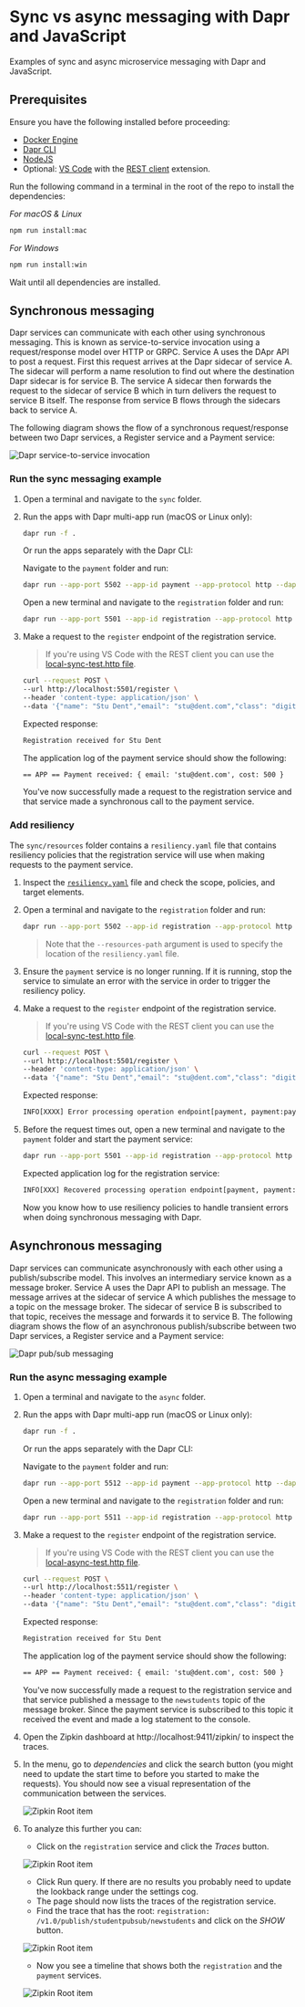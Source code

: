 # Sync vs async messaging with Dapr and JavaScript

Examples of sync and async microservice messaging with Dapr and JavaScript.

## Prerequisites

Ensure you have the following installed before proceeding:

- [Docker Engine](https://docs.docker.com/engine/install/)
- [Dapr CLI](https://docs.dapr.io/getting-started/install-dapr-cli/)
- [NodeJS](https://nodejs.org/)
- Optional: [VS Code](https://code.visualstudio.com/) with the [REST client](https://marketplace.visualstudio.com/items?itemName=humao.rest-client) extension.

Run the following command in a terminal in the root of the repo to install the dependencies:

*For macOS & Linux*

```bash
npm run install:mac
```

*For Windows*

```bash
npm run install:win
```

Wait until all dependencies are installed.

## Synchronous messaging

Dapr services can communicate with each other using synchronous messaging. This is known as service-to-service invocation using a request/response model over HTTP or GRPC. Service A uses the DApr API to post a request. First this request arrives at the Dapr sidecar of service A. The sidecar will perform a name resolution to find out where the destination Dapr sidecar is for service B. The service A sidecar then forwards the request to the sidecar of service B which in turn delivers the request to service B itself. The response from service B flows through the sidecars back to service A.

The following diagram shows the flow of a synchronous request/response between two Dapr services, a Register service and a Payment service:

![Dapr service-to-service invocation](media/dapr-messaging-js-s2s-v3.png)

### Run the sync messaging example

1. Open a terminal and navigate to the `sync` folder.
2. Run the apps with Dapr multi-app run (macOS or Linux only):

    ```bash
    dapr run -f .
    ```

   Or run the apps separately with the Dapr CLI:

    Navigate to the `payment` folder and run:

    ```bash
    dapr run --app-port 5502 --app-id payment --app-protocol http --dapr-http-port 3502 -- npm start
    ```

    Open a new terminal and navigate to the `registration` folder and run:

    ```bash
    dapr run --app-port 5501 --app-id registration --app-protocol http --dapr-http-port 3501 -- npm start
    ```

3. Make a request to the `register` endpoint of the registration service.

    > If you're using VS Code with the REST client you can use the [local-sync-test.http file](local-sync-test.http).

    ```bash
    curl --request POST \
    --url http://localhost:5501/register \
    --header 'content-type: application/json' \
    --data '{"name": "Stu Dent","email": "stu@dent.com","class": "digital media","cost": 500}'
    ```

    Expected response:

    ```txt
    Registration received for Stu Dent
    ```

    The application log of the payment service should show the following:

    ```txt
    == APP == Payment received: { email: 'stu@dent.com', cost: 500 }
    ```

    You've now successfully made a request to the registration service and that service made a synchronous call to the payment service.

### Add resiliency

The `sync/resources` folder contains a `resiliency.yaml` file that contains resiliency policies that the registration service will use when making requests to the payment service.

1. Inspect the [`resiliency.yaml`](sync/resources/resiliency.yaml) file and check the scope, policies, and target elements.
2. Open a terminal and navigate to the `registration` folder and run:

    ```bash
    dapr run --app-port 5502 --app-id registration --app-protocol http --dapr-http-port 3502 --resources-path ../resources -- npm start
    ```

    > Note that the `--resources-path` argument is used to specify the location of the `resiliency.yaml` file.

3. Ensure the `payment` service is no longer running. If it is running, stop the service to simulate an error with the service in order to trigger the resiliency policy.

4. Make a request to the `register` endpoint of the registration service.

    > If you're using VS Code with the REST client you can use the [local-sync-test.http file](local-sync-test.http).

    ```bash
    curl --request POST \
    --url http://localhost:5501/register \
    --header 'content-type: application/json' \
    --data '{"name": "Stu Dent","email": "stu@dent.com","class": "digital media","cost": 500}'
    ```

    Expected response:

    ```txt
    INFO[XXXX] Error processing operation endpoint[payment, payment:pay]. Retrying in 5s…
    ```

5. Before the request times out, open a new terminal and navigate to the `payment` folder and start the payment service:

    ```bash
    dapr run --app-port 5501 --app-id registration --app-protocol http --dapr-http-port 3501 -- npm start
    ```

    Expected application log for the registration service:

    ```txt
    INFO[XXX] Recovered processing operation endpoint[payment, payment:pay]
    ```

    Now you know how to use resiliency policies to handle transient errors when doing synchronous messaging with Dapr.

## Asynchronous messaging

Dapr services can communicate asynchronously with each other using a publish/subscribe model. This involves an intermediary service known as a message broker. Service A uses the Dapr API to publish an message. The message arrives at the sidecar of service A which publishes the message to a topic on the message broker. The sidecar of service B is subscribed to that topic, receives the message and forwards it to service B. The following diagram shows the flow of an asynchronous publish/subscribe between two Dapr services, a Register service and a Payment service:

![Dapr pub/sub messaging](media/dapr-messaging-js-pubsub-v1.png)

### Run the async messaging example

1. Open a terminal and navigate to the `async` folder.
2. Run the apps with Dapr multi-app run (macOS or Linux only):

    ```bash
    dapr run -f .
    ```

   Or run the apps separately with the Dapr CLI:

    Navigate to the `payment` folder and run:

    ```bash
    dapr run --app-port 5512 --app-id payment --app-protocol http --dapr-http-port 3512 --resources-path ../resources/ -- npm start
    ```

    Open a new terminal and navigate to the `registration` folder and run:

    ```bash
    dapr run --app-port 5511 --app-id registration --app-protocol http --dapr-http-port 3511 --resources-path ../resources/ -- npm start
    ```

3. Make a request to the `register` endpoint of the registration service.

    > If you're using VS Code with the REST client you can use the [local-async-test.http file](local-async-test.http).

    ```bash
    curl --request POST \
    --url http://localhost:5511/register \
    --header 'content-type: application/json' \
    --data '{"name": "Stu Dent","email": "stu@dent.com","class": "digital media","cost": 500}'
    ```

    Expected response:

    ```txt
    Registration received for Stu Dent
    ```

    The application log of the payment service should show the following:

    ```txt
    == APP == Payment received: { email: 'stu@dent.com', cost: 500 }
    ```

    You've now successfully made a request to the registration service and that service published a message to the `newstudents` topic of the message broker. Since the payment service is subscribed to this topic it received the event and made a log statement to the console.

4. Open the Zipkin dashboard at http://localhost:9411/zipkin/ to inspect the traces.
5. In the menu, go to *dependencies* and click the search button (you might need to update the start time to before you started to make the requests). You should now see a visual representation of the communication between the services.

    ![Zipkin Root item](media/async-zipkin-visual.png)

6. To analyze this further you can:
   - Click on the `registration` service and click the *Traces* button.

    ![Zipkin Root item](media/async-zipkin-registration.png)

   - Click Run query. If there are no results you probably need to update the lookback range under the settings cog.
   - The page should now lists the traces of the registration service.
   - Find the trace that has the root: `registration: /v1.0/publish/studentpubsub/newstudents` and click on the *SHOW* button.

    ![Zipkin Root item](media/async-zipkin-root.png)

   - Now you see a timeline that shows both the `registration` and the `payment` services.

    ![Zipkin Root item](media/async-zipkin-timeline.png)